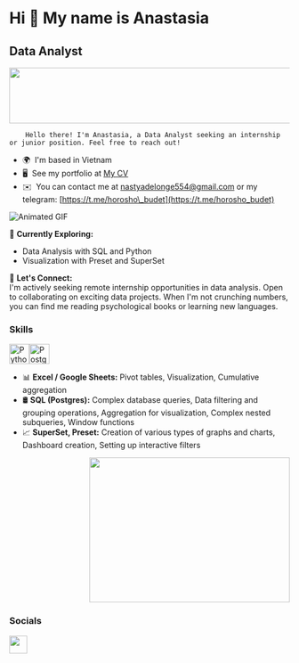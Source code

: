 # Hi 👋 My name is Anastasia
## Data Analyst
<div align="center">
  <img src="https://user-images.githubusercontent.com/74038190/221352987-68da234d-4d62-4e9d-9d7f-098dc657c2dc.gif" width="1000" height="100">
</div>


        Hello there! I'm Anastasia, a Data Analyst seeking an internship or junior position. Feel free to reach out!


* 🌍  I'm based in Vietnam
* 🖥️  See my portfolio at [My CV](http://cv.hexlet.io/resumes/4087 )
* ✉️  You can contact me at [nastyadelonge554@gmail.com](mailto:nastyadelonge554@gmail.com) or my telegram: [https://t.me/horosho\_budet](https://t.me/horosho_budet)

![Animated GIF](https://user-images.githubusercontent.com/74038190/216649417-9acc58df-9186-4132-ad43-819a57babb67.gif)


🔭 **Currently Exploring:**  
- Data Analysis with SQL and Python  
- Visualization with Preset and SuperSet

🤝 **Let's Connect:**  
I'm actively seeking remote internship opportunities in data analysis. Open to collaborating on exciting data projects. When I'm not crunching numbers, you can find me reading psychological books or learning new languages.


### Skills

<p align="left">
<a href="https://www.python.org/" target="_blank" rel="noreferrer"><img src="https://raw.githubusercontent.com/danielcranney/readme-generator/main/public/icons/skills/python-colored.svg" width="36" height="36" alt="Python" /></a><a href="https://www.postgresql.org/" target="_blank" rel="noreferrer"><img src="https://raw.githubusercontent.com/danielcranney/readme-generator/main/public/icons/skills/postgresql-colored.svg" width="36" height="36" alt="PostgreSQL" /></a>
</p>
  
- 📊 **Excel / Google Sheets:** Pivot tables, Visualization, Cumulative aggregation  
- 🛢️ **SQL (Postgres):** Complex database queries, Data filtering and grouping operations, Aggregation for visualization, Complex nested subqueries, Window functions  
- 📈 **SuperSet, Preset:** Creation of various types of graphs and charts, Dashboard creation, Setting up interactive filters  

 <div style="flex: 1; text-align: right;">
        <img src="https://user-images.githubusercontent.com/74038190/212750155-3ceddfbd-19d3-40a3-87af-8d329c8323c4.gif" width="360" height="260">
    </div>

### Socials

<p align="left"> <a href="https://www.github.com/AnastasiaSep" target="_blank" rel="noreferrer"> <picture> <source media="(prefers-color-scheme: dark)" srcset="https://raw.githubusercontent.com/danielcranney/readme-generator/main/public/icons/socials/github-dark.svg" /> <source media="(prefers-color-scheme: light)" srcset="https://raw.githubusercontent.com/danielcranney/readme-generator/main/public/icons/socials/github.svg" /> <img src="https://raw.githubusercontent.com/danielcranney/readme-generator/main/public/icons/socials/github.svg" width="32" height="32" /> </picture> </a></p>  
